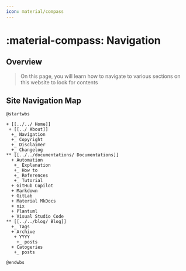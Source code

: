 ```yaml
---
icon: material/compass
---
```


# :material-compass: Navigation

## Overview

> On this page, you will learn how to navigate to various sections on this website to look for contents

## Site Navigation Map

```puml
@startwbs

+ [[../../ Home]]
 + [[../ About]]
  +_ Navigation
  +_ Copyright
  +_ Disclaimer
  +_ Changelog
** [[../../documentations/ Documentations]]
  + Automation
   +_ Explanation
   +_ How to
   +_ References
   +_ Tutorial
  + GitHub Copilot
  + Markdown
  + GitLab
  + Material MkDocs
  + nix
  + Plantuml
  + Visual Studio Code
** [[../../blog/ Blog]]
  +_ Tags
  + Archive
   + YYYY
    +_ posts
  + Catogeries
   +_ posts

@endwbs

```

<!-- see https://github.com/MikhailKravets/mkdocs_puml/issues/89 
```puml
--8<-- "docs/about/puml/site-navi.puml"
```
-->


